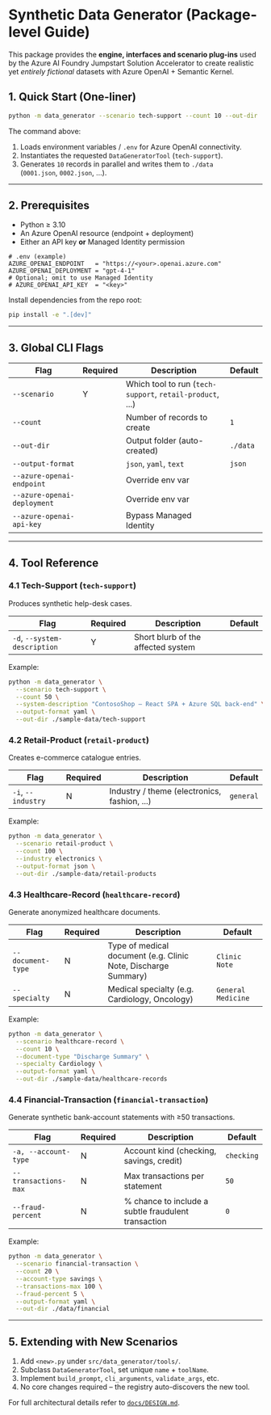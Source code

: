 # Synthetic Data Generator (Package-level Guide)

This package provides the **engine, interfaces and scenario plug-ins** used by
the Azure AI Foundry Jumpstart Solution Accelerator to create realistic yet
*entirely fictional* datasets with Azure OpenAI + Semantic Kernel.

## 1. Quick Start (One-liner)

```bash
python -m data_generator --scenario tech-support --count 10 --out-dir ./data
```

The command above:

1. Loads environment variables / `.env` for Azure OpenAI connectivity.  
2. Instantiates the requested `DataGeneratorTool` (`tech-support`).  
3. Generates `10` records in parallel and writes them to `./data`  
   (`0001.json`, `0002.json`, …).

---

## 2. Prerequisites

- Python ≥ 3.10
- An Azure OpenAI resource (endpoint + deployment)  
- Either an API key **or** Managed Identity permission

```dotenv
# .env (example)
AZURE_OPENAI_ENDPOINT   = "https://<your>.openai.azure.com"
AZURE_OPENAI_DEPLOYMENT = "gpt-4-1"
# Optional; omit to use Managed Identity
# AZURE_OPENAI_API_KEY  = "<key>"
```

Install dependencies from the repo root:

```bash
pip install -e ".[dev]"
```

---

## 3. Global CLI Flags

| Flag                         | Required | Description                                               | Default  |
|------------------------------|----------|-----------------------------------------------------------|----------|
| `--scenario`                 | Y        | Which tool to run (`tech-support`, `retail-product`, ...) |          |
| `--count`                    |          | Number of records to create                               | `1`      |
| `--out-dir`                  |          | Output folder (auto-created)                              | `./data` |
| `--output-format`            |          | `json`, `yaml`, `text`                                    | `json`   |
| `--azure-openai-endpoint`    |          | Override env var                                          |          |
| `--azure-openai-deployment`  |          | Override env var                                          |          |
| `--azure-openai-api-key`     |          | Bypass Managed Identity                                   |          |

---

## 4. Tool Reference

### 4.1 Tech-Support (`tech-support`)

Produces synthetic help-desk cases.

| Flag                         | Required | Description                        | Default  |
|------------------------------|----------|------------------------------------|----------|
| `-d`, `--system-description` | Y        | Short blurb of the affected system |          |

Example:

```bash
python -m data_generator \
  --scenario tech-support \
  --count 50 \
  --system-description "ContosoShop – React SPA + Azure SQL back-end" \
  --output-format yaml \
  --out-dir ./sample-data/tech-support
```

### 4.2 Retail-Product (`retail-product`)

Creates e-commerce catalogue entries.

| Flag               | Required | Description                                  | Default   |
|--------------------|----------|----------------------------------------------|-----------|
| `-i`, `--industry` | N        | Industry / theme (electronics, fashion, ...) | `general` |

Example:

```bash
python -m data_generator \
  --scenario retail-product \
  --count 100 \
  --industry electronics \
  --output-format json \
  --out-dir ./sample-data/retail-products
```

### 4.3 Healthcare-Record (`healthcare-record`)

Generate anonymized healthcare documents.

| Flag               | Required | Description                                                      | Default            |
|--------------------|----------|------------------------------------------------------------------|--------------------|
| `--document-type`  | N        | Type of medical document (e.g. Clinic Note, Discharge Summary)   | `Clinic Note`      |
| `--specialty`      | N        | Medical specialty (e.g. Cardiology, Oncology)                    | `General Medicine` |

Example:

```bash
python -m data_generator \
  --scenario healthcare-record \
  --count 10 \
  --document-type "Discharge Summary" \
  --specialty Cardiology \
  --output-format yaml \
  --out-dir ./sample-data/healthcare-records
```

### 4.4 Financial-Transaction (`financial-transaction`)

Generate synthetic bank-account statements with ≥50 transactions.

| Flag                  | Required | Description                                        | Default    |
|-----------------------|----------|----------------------------------------------------|------------|
| `-a, --account-type`  | N        | Account kind (checking, savings, credit)           | `checking` |
| `--transactions-max`  | N        | Max transactions per statement                     | `50`       |
| `--fraud-percent`     | N        | % chance to include a subtle fraudulent transaction| `0`        |

Example:

```bash
python -m data_generator \
  --scenario financial-transaction \
  --count 20 \
  --account-type savings \
  --transactions-max 100 \
  --fraud-percent 5 \
  --output-format yaml \
  --out-dir ./data/financial
```

---

## 5.  Extending with New Scenarios

1. Add `<new>.py` under `src/data_generator/tools/`.
2. Subclass `DataGeneratorTool`, set unique `name` + `toolName`.
3. Implement `build_prompt`, `cli_arguments`, `validate_args`, etc.
4. No core changes required – the registry auto-discovers the new tool.

For full architectural details refer to
[`docs/DESIGN.md`](../docs/DESIGN.md).
